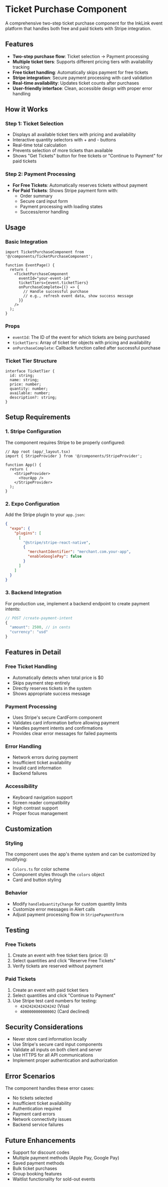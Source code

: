 # Ticket Purchase Component

A comprehensive two-step ticket purchase component for the InkLink event platform that handles both free and paid tickets with Stripe integration.

## Features

- **Two-step purchase flow**: Ticket selection → Payment processing
- **Multiple ticket tiers**: Supports different pricing tiers with availability tracking
- **Free ticket handling**: Automatically skips payment for free tickets
- **Stripe integration**: Secure payment processing with card validation
- **Real-time availability**: Updates ticket counts after purchases
- **User-friendly interface**: Clean, accessible design with proper error handling

## How it Works

### Step 1: Ticket Selection
- Displays all available ticket tiers with pricing and availability
- Interactive quantity selectors with + and - buttons
- Real-time total calculation
- Prevents selection of more tickets than available
- Shows "Get Tickets" button for free tickets or "Continue to Payment" for paid tickets

### Step 2: Payment Processing
- **For Free Tickets**: Automatically reserves tickets without payment
- **For Paid Tickets**: Shows Stripe payment form with:
  - Order summary
  - Secure card input form
  - Payment processing with loading states
  - Success/error handling

## Usage

### Basic Integration

```tsx
import TicketPurchaseComponent from '@/components/TicketPurchaseComponent';

function EventPage() {
  return (
    <TicketPurchaseComponent
      eventId="your-event-id"
      ticketTiers={event.ticketTiers}
      onPurchaseComplete={() => {
        // Handle successful purchase
        // e.g., refresh event data, show success message
      }}
    />
  );
}
```

### Props

- `eventId`: The ID of the event for which tickets are being purchased
- `ticketTiers`: Array of ticket tier objects with pricing and availability
- `onPurchaseComplete`: Callback function called after successful purchase

### Ticket Tier Structure

```tsx
interface TicketTier {
  id: string;
  name: string;
  price: number;
  quantity: number;
  available: number;
  description?: string;
}
```

## Setup Requirements

### 1. Stripe Configuration

The component requires Stripe to be properly configured:

```tsx
// App root (app/_layout.tsx)
import { StripeProvider } from '@/components/StripeProvider';

function App() {
  return (
    <StripeProvider>
      <YourApp />
    </StripeProvider>
  );
}
```

### 2. Expo Configuration

Add the Stripe plugin to your `app.json`:

```json
{
  "expo": {
    "plugins": [
      [
        "@stripe/stripe-react-native",
        {
          "merchantIdentifier": "merchant.com.your-app",
          "enableGooglePay": false
        }
      ]
    ]
  }
}
```

### 3. Backend Integration

For production use, implement a backend endpoint to create payment intents:

```javascript
// POST /create-payment-intent
{
  "amount": 2500, // in cents
  "currency": "usd"
}
```

## Features in Detail

### Free Ticket Handling
- Automatically detects when total price is $0
- Skips payment step entirely
- Directly reserves tickets in the system
- Shows appropriate success message

### Payment Processing
- Uses Stripe's secure CardForm component
- Validates card information before allowing payment
- Handles payment intents and confirmations
- Provides clear error messages for failed payments

### Error Handling
- Network errors during payment
- Insufficient ticket availability
- Invalid card information
- Backend failures

### Accessibility
- Keyboard navigation support
- Screen reader compatibility
- High contrast support
- Proper focus management

## Customization

### Styling
The component uses the app's theme system and can be customized by modifying:
- `Colors.ts` for color scheme
- Component styles through the `colors` object
- Card and button styling

### Behavior
- Modify `handleQuantityChange` for custom quantity limits
- Customize error messages in Alert calls
- Adjust payment processing flow in `StripePaymentForm`

## Testing

### Free Tickets
1. Create an event with free ticket tiers (price: 0)
2. Select quantities and click "Reserve Free Tickets"
3. Verify tickets are reserved without payment

### Paid Tickets
1. Create an event with paid ticket tiers
2. Select quantities and click "Continue to Payment"
3. Use Stripe test card numbers for testing:
   - `4242424242424242` (Visa)
   - `4000000000000002` (Card declined)

## Security Considerations

- Never store card information locally
- Use Stripe's secure card input components
- Validate all inputs on both client and server
- Use HTTPS for all API communications
- Implement proper authentication and authorization

## Error Scenarios

The component handles these error cases:
- No tickets selected
- Insufficient ticket availability
- Authentication required
- Payment card errors
- Network connectivity issues
- Backend service failures

## Future Enhancements

- Support for discount codes
- Multiple payment methods (Apple Pay, Google Pay)
- Saved payment methods
- Bulk ticket purchases
- Group booking features
- Waitlist functionality for sold-out events 
